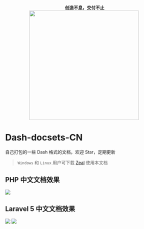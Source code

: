 <p align="center">
  <br>
  <b>创造不息，交付不止</b>
  <br>
  <a href="https://www.yousails.com">
    <img src="https://yousails.com/banners/brand.png" width=350>
  </a>
</p>

# Dash-docsets-CN
自己打包的一些 Dash 格式的文档，欢迎 Star，定期更新
>`Windows` 和 `Linux` 用户可下载 [Zeal](http://zealdocs.org/) 使用本文档

## PHP 中文文档效果
![](http://myblog-img.qiniudn.com/image/7/ba/c5cebcb71be8e4bdbcc0cdb18ce3a.png)

## Laravel 5 中文文档效果
![](https://dn-phphub.qbox.me/uploads/images/201502/28/575/X1a3J60Vmz.png)
![](https://dn-phphub.qbox.me/uploads/images/201502/28/575/3aEQRJGgiz.png)
